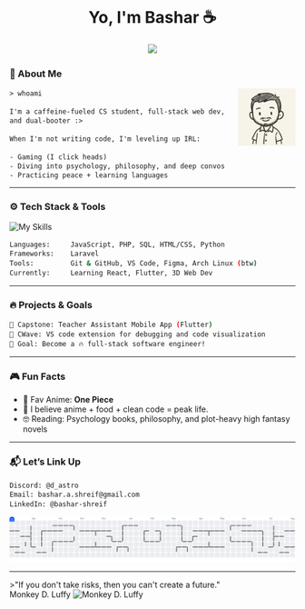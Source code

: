<h1 align="center">Yo, I'm Bashar ☕</h1>
<p align="center">
  <img src="https://readme-typing-svg.demolab.com/?lines=CS+Student%7CWeb+Dev%7CLinux+Enthusiast;&center=true&width=440&height=45&color=00FFD1&vCenter=true&pause=1000&size=20" />
</p>

### 🧠 About Me
<img src="https://github.com/bashar-shreif/bashar-shreif/blob/main/assets/nyx.png" alt="image" width="20%" align="right" />

<div>

```
> whoami

I'm a caffeine-fueled CS student, full-stack web dev, and dual-booter :>

When I'm not writing code, I'm leveling up IRL:

- Gaming (I click heads)
- Diving into psychology, philosophy, and deep convos
- Practicing peace + learning languages
```
</div>

---

### ⚙️ Tech Stack & Tools

![My Skills](https://skillicons.dev/icons?i=js,php,html,css,laravel,mysql,git,linux,vscode,figma)

```bash
Languages:     JavaScript, PHP, SQL, HTML/CSS, Python  
Frameworks:    Laravel
Tools:         Git & GitHub, VS Code, Figma, Arch Linux (btw)  
Currently:     Learning React, Flutter, 3D Web Dev 
```

---

### 🔥 Projects & Goals

```bash
🧠 Capstone: Teacher Assistant Mobile App (Flutter)
🐞 CWave: VS code extension for debugging and code visualization
🎯 Goal: Become a 🔥 full-stack software engineer!
```

---

### 🎮 Fun Facts

- 🍿 Fav Anime: **One Piece**  
- 🍜 I believe anime + food + clean code = peak life.
- 🤓 Reading: Psychology books, philosophy, and plot-heavy high fantasy novels  

---

### 📬 Let’s Link Up

```bash
Discord: @d_astro
Email: bashar.a.shreif@gmail.com
LinkedIn: @bashar-shreif
```

<picture>
  <source media="(prefers-color-scheme: dark)" srcset="https://raw.githubusercontent.com/bashar-shreif/bashar-shreif/output/pacman-contribution-graph-dark.svg">
  <source media="(prefers-color-scheme: light)" srcset="https://raw.githubusercontent.com/bashar-shreif/bashar-shreif/output/pacman-contribution-graph.svg">
  <img alt="pacman contribution graph" src="https://raw.githubusercontent.com/bashar-shreif/bashar-shreif/output/pacman-contribution-graph.svg">
</picture>

---
<div>
>"If you don't take risks, then you can't create a future." <br>
  Monkey D. Luffy <img src="https://png.pngtree.com/png-vector/20230120/ourmid/pngtree-straw-hat-cartoon-illustration-png-image_6562738.png" alt="Monkey D. Luffy" width="2%">
</div>
